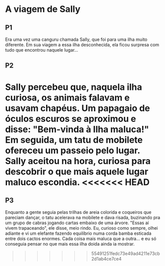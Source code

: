 # A viagem de Sally

## P1
Era uma vez uma canguru chamada Sally, que foi para uma ilha muito diferente.
Em sua viagem a essa ilha desconhecida, ela ficou surpresa com tudo que encontrou naquele lugar...
## P2
Sally percebeu que, naquela ilha curiosa, os animais falavam e usavam chapéus. Um papagaio de óculos escuros se aproximou e disse: "Bem-vinda à Ilha maluca!" Em seguida, um tatu de mobilete ofereceu um passeio pelo lugar. Sally aceitou na hora, curiosa para descobrir o que mais aquele lugar maluco escondia.
<<<<<<< HEAD
=======
## P3
Enquanto a gente seguia pelas trilhas de areia colorida e coqueiros que pareciam dançar, o tatu acelerava na mobilete e dava risada, buzinando pra um grupo de cabras jogando cartas embaixo de uma árvore. "Essas aí vivem trapaceando", ele disse, meio rindo. Eu, curioso como sempre, olhei adiante e vi um elefante fazendo equilíbrio numa corda bamba esticada entre dois cactos enormes. Cada coisa mais maluca que a outra… e eu só conseguia pensar no que mais essa ilha doida ainda ia mostrar.
>>>>>>> 55491251fedc73e49ad4211e73cb2d1ab4ce7ce4
